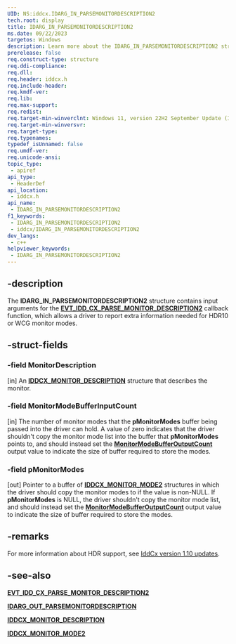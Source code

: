 ```yaml
---
UID: NS:iddcx.IDARG_IN_PARSEMONITORDESCRIPTION2
tech.root: display
title: IDARG_IN_PARSEMONITORDESCRIPTION2
ms.date: 09/22/2023
targetos: Windows
description: Learn more about the IDARG_IN_PARSEMONITORDESCRIPTION2 structure.
prerelease: false
req.construct-type: structure
req.ddi-compliance: 
req.dll: 
req.header: iddcx.h
req.include-header: 
req.kmdf-ver: 
req.lib: 
req.max-support: 
req.redist: 
req.target-min-winverclnt: Windows 11, version 22H2 September Update (IddCx version 1.10)
req.target-min-winversvr: 
req.target-type: 
req.typenames: 
typedef_isUnnamed: false
req.umdf-ver: 
req.unicode-ansi: 
topic_type:
 - apiref
api_type:
 - HeaderDef
api_location:
 - iddcx.h
api_name:
 - IDARG_IN_PARSEMONITORDESCRIPTION2
f1_keywords:
 - IDARG_IN_PARSEMONITORDESCRIPTION2
 - iddcx/IDARG_IN_PARSEMONITORDESCRIPTION2
dev_langs:
 - c++
helpviewer_keywords:
 - IDARG_IN_PARSEMONITORDESCRIPTION2
---
```


## -description

The **IDARG_IN_PARSEMONITORDESCRIPTION2** structure contains input arguments for the [**EVT_IDD_CX_PARSE_MONITOR_DESCRIPTION2**](nc-iddcx-evt_idd_cx_parse_monitor_description2.md) callback function, which allows a driver to report extra information needed for HDR10 or WCG monitor modes.

## -struct-fields

### -field MonitorDescription

[in] An [**IDDCX_MONITOR_DESCRIPTION**](ns-iddcx-iddcx_monitor_description.md) structure that describes the monitor.

### -field MonitorModeBufferInputCount

[in] The number of monitor modes that the **pMonitorModes** buffer being passed into the driver can hold. A value of zero indicates that the driver shouldn't copy the monitor mode list into the buffer that **pMonitorModes** points to, and should instead set the [**MonitorModeBufferOutputCount**](ns-iddcx-idarg_out_parsemonitordescription.md) output value to indicate the size of buffer required to store the modes.

### -field pMonitorModes

[out] Pointer to a buffer of [**IDDCX_MONITOR_MODE2**](ns-iddcx-iddcx_monitor_mode2.md) structures in which the driver should copy the monitor modes to if the value is non-NULL. If **pMonitorModes** is NULL, the driver shouldn't copy the monitor mode list, and should instead set the [**MonitorModeBufferOutputCount**](ns-iddcx-idarg_out_parsemonitordescription.md) output value to indicate the size of buffer required to store the modes.

## -remarks

For more information about HDR support, see [IddCx version 1.10 updates](/windows-hardware/drivers/display/iddcx1.10-updates).

## -see-also

[**EVT_IDD_CX_PARSE_MONITOR_DESCRIPTION2**](nc-iddcx-evt_idd_cx_parse_monitor_description2.md)

[**IDARG_OUT_PARSEMONITORDESCRIPTION**](ns-iddcx-idarg_out_parsemonitordescription.md)

[**IDDCX_MONITOR_DESCRIPTION**](ns-iddcx-iddcx_monitor_description.md)

[**IDDCX_MONITOR_MODE2**](ns-iddcx-iddcx_monitor_mode2.md)
